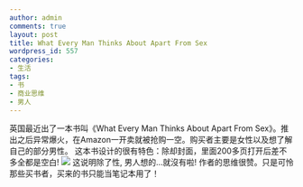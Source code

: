 ```yaml
---
author: admin
comments: true
layout: post
title: What Every Man Thinks About Apart From Sex
wordpress_id: 557
categories:
- 生活
tags:
- 书
- 商业思维
- 男人
---
```


英国最近出了一本书叫《What Every Man Thinks About Apart From Sex》。推出之后异常爆火，在Amazon一开卖就被抢购一空。购买者主要是女性以及想了解自己的部分男性。
这本书设计的很有特色：除却封面，里面200多页打开后差不多全都是空白!
![](http://ww1.sinaimg.cn/bmiddle/620626d0jw6dez726t6c3j.jpg)
这说明除了性, 男人想的...就沒有啦!
作者的思维很赞。只是可怜那些买书者，买来的书只能当笔记本用了！
